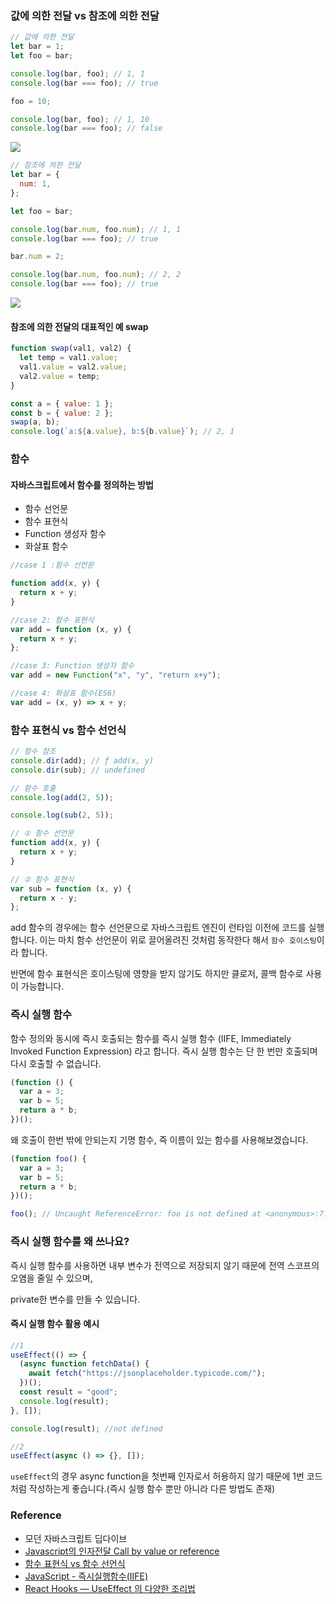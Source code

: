 ### 값에 의한 전달 vs 참조에 의한 전달

```js
// 값에 의한 전달
let bar = 1;
let foo = bar;

console.log(bar, foo); // 1, 1
console.log(bar === foo); // true

foo = 10;

console.log(bar, foo); // 1, 10
console.log(bar === foo); // false
```

<img src='https://velog.velcdn.com/images%2Fwndud0647%2Fpost%2F0595967d-6726-4cd9-885d-c0a557a36c13%2FPass%20by%20value.png' />

```js
// 참조에 의한 전달
let bar = {
  num: 1,
};

let foo = bar;

console.log(bar.num, foo.num); // 1, 1
console.log(bar === foo); // true

bar.num = 2;

console.log(bar.num, foo.num); // 2, 2
console.log(bar === foo); // true
```

<img src='https://velog.velcdn.com/images%2Fwndud0647%2Fpost%2F435274de-ae64-489f-953d-0e4c007d6d89%2FPass%20by%20reference.png' />

#### 참조에 의한 전달의 대표적인 예 swap

```js
function swap(val1, val2) {
  let temp = val1.value;
  val1.value = val2.value;
  val2.value = temp;
}

const a = { value: 1 };
const b = { value: 2 };
swap(a, b);
console.log(`a:${a.value}, b:${b.value}`); // 2, 1
```

### 함수

#### 자바스크립트에서 함수를 정의하는 방법

- 함수 선언문
- 함수 표현식
- Function 생성자 함수
- 화살표 함수

```js
//case 1 :함수 선언문

function add(x, y) {
  return x + y;
}

//case 2: 함수 표현식
var add = function (x, y) {
  return x + y;
};

//case 3: Function 생성자 함수
var add = new Function("x", "y", "return x+y");

//case 4: 화살표 함수(ES6)
var add = (x, y) => x + y;
```

### 함수 표현식 vs 함수 선언식

```js
// 함수 참조
console.dir(add); // ƒ add(x, y)
console.dir(sub); // undefined

// 함수 호출
console.log(add(2, 5));

console.log(sub(2, 5));

// ① 함수 선언문
function add(x, y) {
  return x + y;
}

// ② 함수 표현식
var sub = function (x, y) {
  return x - y;
};
```

add 함수의 경우에는 함수 선언문으로 자바스크립트 엔진이 런타임 이전에 코드를 실행합니다. 이는 마치 함수 선언문이 위로 끌어올려진 것처럼 동작한다 해서 `함수 호이스팅`이라 합니다.

반면에 함수 표현식은 호이스팅에 영향을 받지 않기도 하지만
클로저, 콜백 함수로 사용이 가능합니다.

### 즉시 실행 함수

함수 정의와 동시에 즉시 호출되는 함수를 즉시 실행 함수 (IIFE, Immediately Invoked Function Expression) 라고 합니다. 즉시 실행 함수는 단 한 번만 호출되며 다시 호출할 수 없습니다.

```js
(function () {
  var a = 3;
  var b = 5;
  return a * b;
})();
```

왜 호출이 한번 밖에 안되는지 기명 함수, 즉 이름이 있는 함수를 사용해보겠습니다.

```js
(function foo() {
  var a = 3;
  var b = 5;
  return a * b;
})();

foo(); // Uncaught ReferenceError: foo is not defined at <anonymous>:7:1
```

### 즉시 실행 함수를 왜 쓰나요?

즉시 실행 함수를 사용하면 내부 변수가 전역으로 저장되지 않기 때문에 전역 스코프의 오염을 줄일 수 있으며,

private한 변수를 만들 수 있습니다.

#### 즉시 실행 함수 활용 예시

```js
//1
useEffect(() => {
  (async function fetchData() {
    await fetch("https://jsonplaceholder.typicode.com/");
  })();
  const result = "good";
  console.log(result);
}, []);

console.log(result); //not defined

//2
useEffect(async () => {}, []);
```

`useEffect`의 경우 async function을 첫번째 인자로서 허용하지 않기 때문에 1번 코드처럼 작성하는게 좋습니다.(즉시 실행 함수 뿐만 아니라 다른 방법도 존재)

### Reference

- 모던 자바스크립트 딥다이브
- <a href='https://lamarr.dev/en/javascript/2020/04/08/04.html'>Javascript의 인자전달 Call by value or reference</a>
- <a href='https://joshua1988.github.io/web-development/javascript/function-expressions-vs-declarations'>함수 표현식 vs 함수 선언식</a>
- <a href='https://jongminfire.dev/java-script-%EC%A6%89%EC%8B%9C%EC%8B%A4%ED%96%89%ED%95%A8%EC%88%98-iife'>JavaScript - 즉시실행함수(IIFE)</a>
- <a href='https://olaf-go.medium.com/useeffect-%EC%A1%B0%EB%A6%AC%EB%B2%95-8c36952d4609'>React Hooks — UseEffect 의 다양한 조리법</a>
